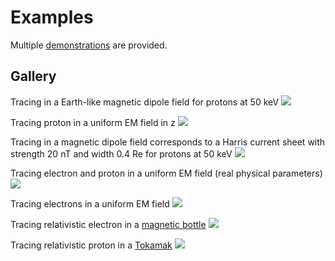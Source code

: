 # Examples

Multiple [demonstrations](https://github.com/henry2004y/TestParticle.jl/tree/master/src/examples) are provided.

## Gallery

Tracing in a Earth-like magnetic dipole field for protons at 50 keV
![](../figures/ion_trajectory_dipole.png)

Tracing proton in a uniform EM field in z
![](../figures/ion_uniformEM.png)

Tracing in a magnetic dipole field corresponds to a Harris current sheet with strength 20 nT and width 0.4 Re for protons at 50 keV
![](../figures/ion_trajectory_current_sheet.png)

Tracing electron and proton in a uniform EM field (real physical parameters)
![](../figures/electron_ion_uniformEM.png)

Tracing electrons in a uniform EM field
![](../figures/electrons_uniformEM.png)

Tracing relativistic electron in a [magnetic bottle](https://en.wikipedia.org/wiki/Magnetic_mirror#Magnetic_bottles)
![](../figures/electron_magnetic_bottle.png)

Tracing relativistic proton in a [Tokamak](https://en.wikipedia.org/wiki/Tokamak)
![](../figures/ion_tokamak.png)